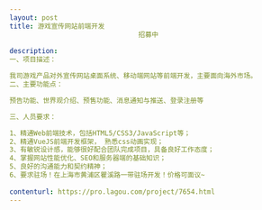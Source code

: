 ```yaml
---                
layout: post       
title: 游戏宣传网站前端开发
                                招募中
           
description: 
一、项目描述：

我司游戏产品对外宣传网站桌面系统、移动端网站等前端开发，主要面向海外市场。
二、主要功能点：

预告功能、世界观介绍、预售功能、消息通知与推送、登录注册等

三、人员要求：

1、精通Web前端技术，包括HTML5/CSS3/JavaScript等；
2、精通VueJS前端开发框架， 熟悉css动画实现；
3、有敏锐设计感，能够很好配合团队完成项目，具备良好工作态度；
4、掌握网站性能优化、SEO和服务器端的基础知识；
5、良好的沟通能力和契约精神；
6、要求驻场！在上海市黄浦区瞿溪路一带驻场开发！价格可面议~
     
contenturl: https://pro.lagou.com/project/7654.html      
---                 
```

